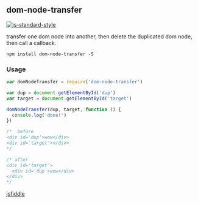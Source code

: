 ## dom-node-transfer

[![js-standard-style](https://cdn.rawgit.com/feross/standard/master/badge.svg)](https://github.com/feross/standard)

transfer one dom node into another, then delete the duplicated dom node, then call a callback.

```npm install dom-node-transfer -S```

### Usage

```js
var domNodeTransfer = require('dom-node-transfer')

var dup = document.getElementById('dup')
var target = document.getElementById('target')

domNodeTransfer(dup, target, function () {
  console.log('done!')
})

/*  before
<div id='dup'>wow</div>
<div id='target'></div>
*/

/* after
<div id='target'>
  <div id='dup'>wow</div>
</div>
*/
```

[jsfiddle](https://jsfiddle.net/jekrb/g8w8p9u9/)

